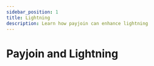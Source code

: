 ```yaml
---
sidebar_position: 1
title: Lightning
description: Learn how payjoin can enhance lightning
---
```


# Payjoin and Lightning

